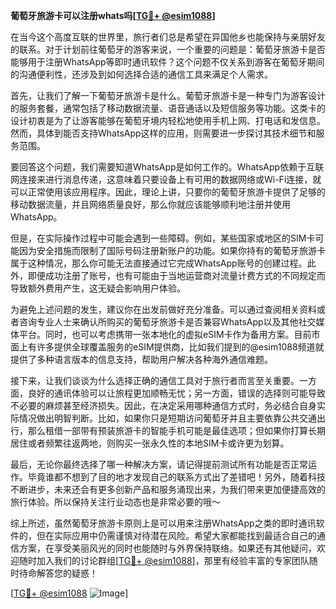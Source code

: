 **葡萄牙旅游卡可以注册whats吗[[TG💪+ @esim1088](https://t.me/s/esim1088)]**

在当今这个高度互联的世界里，旅行者们总是希望在异国他乡也能保持与亲朋好友的联系。对于计划前往葡萄牙的游客来说，一个重要的问题是：葡萄牙旅游卡是否能够用于注册WhatsApp等即时通讯软件？这个问题不仅关系到游客在葡萄牙期间的沟通便利性，还涉及到如何选择合适的通信工具来满足个人需求。

首先，让我们了解一下葡萄牙旅游卡是什么。葡萄牙旅游卡是一种专门为游客设计的服务套餐，通常包括了移动数据流量、语音通话以及短信服务等功能。这类卡的设计初衷是为了让游客能够在葡萄牙境内轻松地使用手机上网、打电话和发信息。然而，具体到能否支持WhatsApp这样的应用，则需要进一步探讨其技术细节和服务范围。

要回答这个问题，我们需要知道WhatsApp是如何工作的。WhatsApp依赖于互联网连接来进行消息传递，这意味着只要设备上有可用的数据网络或Wi-Fi连接，就可以正常使用该应用程序。因此，理论上讲，只要你的葡萄牙旅游卡提供了足够的移动数据流量，并且网络质量良好，那么你就应该能够顺利地注册并使用WhatsApp。

但是，在实际操作过程中可能会遇到一些障碍。例如，某些国家或地区的SIM卡可能因为安全措施而限制了国际号码注册新账户的功能。如果你持有的葡萄牙旅游卡属于这种情况，那么你可能无法直接通过它完成WhatsApp账号的创建过程。此外，即便成功注册了账号，也有可能由于当地运营商对流量计费方式的不同规定而导致额外费用产生，这无疑会影响用户体验。

为避免上述问题的发生，建议你在出发前做好充分准备。可以通过查阅相关资料或者咨询专业人士来确认所购买的葡萄牙旅游卡是否兼容WhatsApp以及其他社交媒体平台。同时，也可以考虑携带一张本地化的虚拟eSIM卡作为备用方案。目前市面上有许多提供全球覆盖服务的eSIM提供商，比如我们提到的@esim1088频道就提供了多种语言版本的信息支持，帮助用户解决各种海外通信难题。

接下来，让我们谈谈为什么选择正确的通信工具对于旅行者而言至关重要。一方面，良好的通讯体验可以让旅程更加顺畅无忧；另一方面，错误的选择则可能导致不必要的麻烦甚至经济损失。因此，在决定采用哪种通信方式时，务必结合自身实际情况做出明智判断。比如，如果你只是短期访问葡萄牙并且主要依靠公共交通出行，那么租借一部带有预装旅游卡的智能手机可能是最佳选项；但如果你打算长期居住或者频繁往返两地，则购买一张永久性的本地SIM卡或许更为划算。

最后，无论你最终选择了哪一种解决方案，请记得提前测试所有功能是否正常运作。毕竟谁都不想到了目的地才发现自己的联系方式出了差错吧！另外，随着科技不断进步，未来还会有更多创新产品和服务涌现出来，为我们带来更加便捷高效的旅行体验。所以保持关注行业动态也是非常必要的哦～

综上所述，虽然葡萄牙旅游卡原则上是可以用来注册WhatsApp之类的即时通讯软件的，但在实际应用中仍需谨慎对待潜在风险。希望大家都能找到最适合自己的通信方案，在享受美丽风光的同时也能随时与外界保持联络。如果还有其他疑问，欢迎随时加入我们的讨论群组[[TG💪+ @esim1088](https://t.me/s/esim1088)]，那里有经验丰富的专家团队随时待命解答您的疑惑！

[[TG💪+ @esim1088](https://t.me/s/esim1088) ![Image](https://i.postimg.cc/4NQfJmqS/Snipaste-2025-05-13-00-14-12.png)]